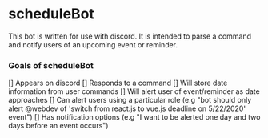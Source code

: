 # scheduleBot
This bot is written for use with discord. It is intended to parse a command and notify users of an upcoming event or reminder.
### Goals of scheduleBot
  [] Appears on discord
  [] Responds to a command
  [] Will store date information from user commands
  [] Will alert user of event/reminder as date approaches
  [] Can alert users using a particular role (e.g "bot should only alert @webdev of 'switch from react.js to vue.js deadline on 5/22/2020' event")
  [] Has notification options (e.g "I want to be alerted one day and two days before an event occurs")
